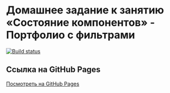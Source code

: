 # Домашнее задание к занятию «Состояние компонентов» - Портфолио с фильтрами


[![Build status](https://ci.appveyor.com/api/projects/status/github/chernikov-frontend/portfolio-react?branch=main&svg=true)](https://ci.appveyor.com/project/chernikov-frontend/portfolio-react)


## Ссылка на GitHub Pages
[Посмотреть на GitHub Pages](https://chernikov-frontend.github.io/portfolio-react/)
